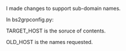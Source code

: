 I made changes to support sub-domain names.

In bs2grpconfig.py:

TARGET_HOST is the soruce of contents.

OLD_HOST is the names requested.
